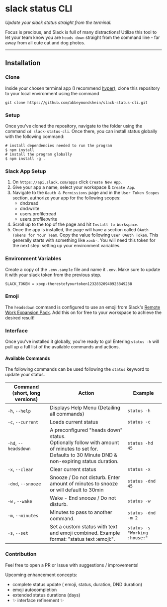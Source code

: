 # slack status CLI

_Update your slack status straight from the terminal._

Focus is precious, and Slack is full of many distractions! Utilize this tool to let your team know you are `heads down` straight from the command line - far away from all cute cat and dog photos.

---

## Installation

### Clone

Inside your chosen terminal app (I recommend [hyper](https://hyper.is/)), clone this repository to your local environment using the command

`git clone https://github.com/abbeymondshein/slack-status-cli.git`

### Setup

Once you've cloned the repository, navigate to the folder using the command `cd slack-status-cli`. Once there, you can install status globally with the following command:

```shell
# install dependencies needed to run the program 
$ npm install 
# install the program globally 
$ npm install -g .
```

### Slack App Setup

1. On `https://api.slack.com/apps` click `Create New App`.
2. Give your app a name, select your workspace & `Create App`.
3. Navigate to the `Oauth & Permissions` page and in the `User Token Scopes` section, authorize your app for the following scopes:
   - dnd:read
   - dnd:write
   - users.profile:read
   - users.profile:write
4. Scroll up to the top of the page and hit `Install to Workspace`.
5. Once the app is installed, the page will have a section called `OAuth Tokens for Your Team`. Copy the value following `User OAuth Token`. This generally starts with something like `xoxb-`. You will need this token for the next step: setting up your environment variables.

### Environment Variables

Create a copy of the `.env.sample` file and name it `.env`. Make sure to update it with your slack token from the previous step.

```
SLACK_TOKEN = xoxp-therestofyourtoken12328320940923849238
```

### Emoji

The `headsdown` command is configured to use an emoji from Slack's [Remote Work Expansion Pack](https://slack.com/blog/collaboration/new-emoji-pack-to-help-with-your-remote-work-balance). Add this on for free to your workspace to achieve the desired result!

### Interface

Once you've installed it globally, you're ready to go! Entering `status -h` will pull up a full list of the available commands and actions.

#### Available Commands

The following commands can be used following the `status` keyword to update your status.

| Command (short, long versions) | Action                                                                                                                                                       | Example                     |
| ------------------------------ | ------------------------------------------------------------------------------------------------------------------------------------------------------------ | --------------------------- |
| `-h`, `--help`                 | Displays Help Menu (Detailing all commands)                                                                                                                  | `status -h`                 |
| `-c`, `--current`              | Loads current status                                                                                                                                         | `status -c`                 |
| `-hd`, `--headsdown`           | A preconfigured "heads down" status. <br> Optionally follow with amount of minutes to set for.<br> Defaults to 30 Minute DND & non-expiring status duration. | `status -hd 45`             |
| `-x`, `--clear`                | Clear current status                                                                                                                                         | `status -x`                 |
| `-dnd`, `--snooze`             | Snooze / Do not disturb. Enter amount of minutes to snooze or will default to 30min                                                                          | `status -dnd 45`            |
| `-w` , `--wake`                | Wake - End snooze / Do not disturb.                                                                                                                          | `status -w`                 |
| `-m`, `--minutes`              | Minutes to pass to another command.                                                                                                                          | `status -dnd -m 2`          |
| `-s`, `--set`                  | Set a custom status with text and emoji combined. Example format: "status text :emoji:".                                                                     | `status -s "Working :house:"` |


### Contribution

Feel free to open a PR or Issue with suggestions / improvements!

Upcoming enhancement concepts:

- complete status update ( emoji, status, duration, DND duration)
- emoji autocompletion
- extended status durations (days)
- ✨ interface refinement ✨
